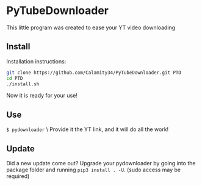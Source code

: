 # PyTubeDownloader
This little program was created to ease your YT video downloading

## Install
Installation instructions:
```bash
git clone https://github.com/Calamity34/PyTubeDownloader.git PTD
cd PTD
./install.sh
```
Now it is ready for your use!

## Use
`$ pydownloader`  \ 
Provide it the YT link, and it will do all the work! 

## Update
Did a new update come out?
Upgrade your pydownloader by going into the package folder and running `pip3 install . -U`. (sudo access may be required)
